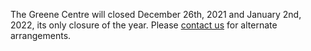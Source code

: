 The Greene Centre will closed December 26th, 2021 and January 2nd, 2022, its only closure of the year. Please [contact us](/contact) for alternate arrangements.
